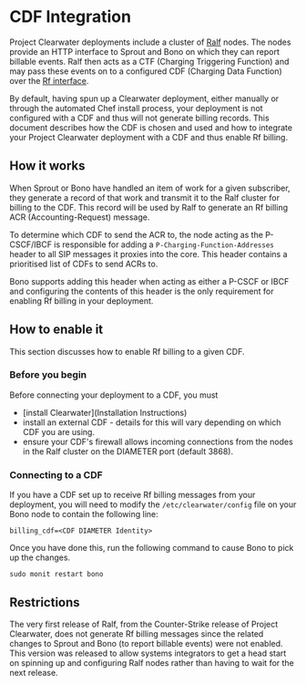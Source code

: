 # CDF Integration

Project Clearwater deployments include a cluster of [Ralf](https://github.com/Metaswitch/ralf) nodes.  The nodes provide an HTTP interface to Sprout and Bono on which they can report billable events.  Ralf then acts as a CTF (Charging Triggering Function) and may pass these events on to a configured CDF (Charging Data Function) over the [Rf interface](http://www.3gpp.org/DynaReport/32299.htm).

By default, having spun up a Clearwater deployment, either manually or through the automated Chef install process, your deployment is not configured with a CDF and thus will not generate billing records.  This document describes how the CDF is chosen and used and how to integrate your Project Clearwater deployment with a CDF and thus enable Rf billing.

## How it works

When Sprout or Bono have handled an item of work for a given subscriber, they generate a record of that work and transmit it to the Ralf cluster for billing to the CDF.  This record will be used by Ralf to generate an Rf billing ACR (Accounting-Request) message.

To determine which CDF to send the ACR to, the node acting as the P-CSCF/IBCF is responsible for adding a `P-Charging-Function-Addresses` header to all SIP messages it proxies into the core.  This header contains a prioritised list of CDFs to send ACRs to.

Bono supports adding this header when acting as either a P-CSCF or IBCF and configuring the contents of this header is the only requirement for enabling Rf billing in your deployment.

## How to enable it

This section discusses how to enable Rf billing to a given CDF.

### Before you begin

Before connecting your deployment to a CDF, you must

*   [install Clearwater](Installation Instructions)
*   install an external CDF - details for this will vary depending on which CDF you are using.
*   ensure your CDF's firewall allows incoming connections from the nodes in the Ralf cluster on the DIAMETER port (default 3868).
 
### Connecting to a CDF

If you have a CDF set up to receive Rf billing messages from your deployment, you will need to modify the `/etc/clearwater/config` file on your Bono node to contain the following line:

    billing_cdf=<CDF DIAMETER Identity>

Once you have done this, run the following command to cause Bono to pick up the changes.

    sudo monit restart bono

## Restrictions

The very first release of Ralf, from the Counter-Strike release of Project Clearwater, does not generate Rf billing messages since the related changes to Sprout and Bono (to report billable events) were not enabled.  This version was released to allow systems integrators to get a head start on spinning up and configuring Ralf nodes rather than having to wait for the next release.